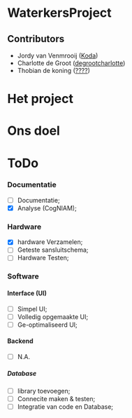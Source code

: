 # WaterkersProject

## Contributors 
* Jordy van Venmrooij ([Koda](https://github.com/Koda-The-Fox))
* Charlotte de Groot ([degrootcharlotte](https://github.com/degrootcharlotte))
* Thobian de koning ([????](#))


# Het project




# Ons doel




# ToDo
### Documentatie
- [ ] Documentatie;
- [x] Analyse (CogNIAM);

### Hardware
- [x] hardware Verzamelen;
- [ ] Geteste sansluitschema;
- [ ] Hardware Testen;

### Software
#### Interface (UI)
- [ ] Simpel UI;
- [ ] Volledig opgemaakte UI;
- [ ] Ge-optimaliseerd UI;

#### Backend
- [ ] N.A.

##### Database
- [ ] library toevoegen;
- [ ] Connecite maken & testen;
- [ ] Integratie van code en Database;  
